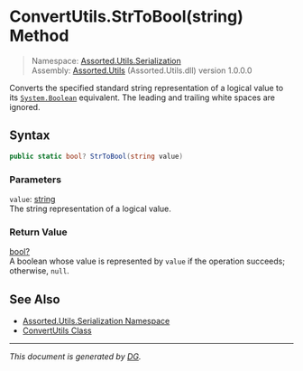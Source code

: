 ﻿# ConvertUtils.StrToBool(string) Method

> Namespace: [Assorted.Utils.Serialization](_toc.Assorted.Utils.md#Assorted.Utils.Serialization%20Namespace)\
> Assembly: [Assorted.Utils](_toc.Assorted.Utils.md) (Assorted.Utils.dll) version 1.0.0.0

Converts the specified standard string representation of a logical value to its [`System.Boolean`](https://docs.microsoft.com/en-us/dotnet/api/system.boolean) equivalent. The leading and trailing white spaces are ignored.

## Syntax

```csharp
public static bool? StrToBool(string value)
```

### Parameters

`value`: [string](https://docs.microsoft.com/en-us/dotnet/api/system.string)\
The string representation of a logical value.

### Return Value

[bool?](https://docs.microsoft.com/en-us/dotnet/api/system.nullable-1)\
A boolean whose value is represented by `value` if the operation succeeds; otherwise, `null`.

## See Also

- [Assorted.Utils.Serialization Namespace](_toc.Assorted.Utils.md#Assorted.Utils.Serialization%20Namespace)
- [ConvertUtils Class](Assorted.Utils.Serialization.ConvertUtils.md)

---

_This document is generated by [DG](https://github.com/Khojasteh/dg)._

